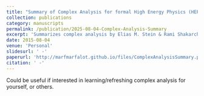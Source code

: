 ```yaml
---
title: "Summary of Complex Analysis for formal High Energy Physics (HEP)"
collection: publications
category: manuscripts
permalink: /publication/2025-08-04-Complex-Analysis-Summary
excerpt: 'Summarizes complex analysis by Elias M. Stein & Rami Shakarchi specifically for theoretical/mathematical physicists'
date: 2015-08-04
venue: 'Personal'
slidesurl: ' -'
paperurl: 'http://marfmarfalot.github.io/files/ComplexAnalysisSummary.pdf'
citation: ' -'
---
```


Could be useful if interested in learning/refreshing complex analysis for yourself, or others.
